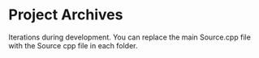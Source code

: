 # Project Archives

Iterations during development. You can replace the main Source.cpp file with the Source cpp file in each folder. 